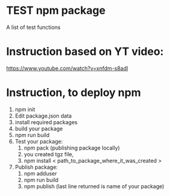 # TEST npm package

A list of test functions

# Instruction based on YT video:

https://www.youtube.com/watch?v=xnfdm-s8adI

# Instruction, to deploy npm

1. npm init
2. Edit package.json data
3. install required packages
4. build your package
5. npm run build
6. Test your package:
   1. npm pack (publishing package locally)
   2. you created tgz file,
   3. npm install < path_to_package_where_it_was_created >
7. Publish package:
   1. npm adduser
   2. npm run build
   3. npm publish (last line returned is name of your package)
